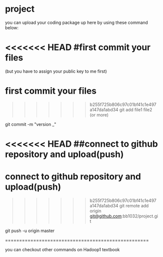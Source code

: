 # project

you can upload your coding package up here
by using these command below:

<<<<<<< HEAD
#first commit your files
=======
(but you have to assign your public key to me first)

# first commit your files

>>>>>>> b255f725b806c97c01bf41c1e497a147da1abd34
git add file1 file2 (or more)

git commit -m "version _"

<<<<<<< HEAD
##connect to github repository and upload(push)
=======
# connect to github repository and upload(push)

>>>>>>> b255f725b806c97c01bf41c1e497a147da1abd34
git remote add origin git@github.com:bb1032/project.git

git push -u origin master


===================================================

you can checkout other commands on Hadoop1 textbook
